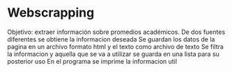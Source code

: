 # Webscrapping
Objetivo: extraer información sobre promedios académicos.
De dos fuentes diferentes se obtiene la informacion deseada
Se guardan los datos de la pagina en un archivo formato html y el texto como archivo de texto
Se filtra la informacion y aquella que se va a utilizar se guarda en una lista para su posterior uso
En el programa se imprime la informacion util
